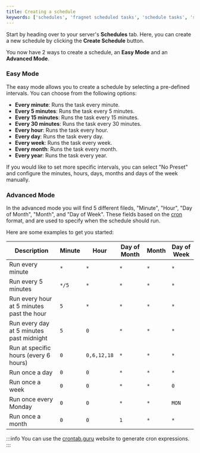 ```yaml
---
title: Creating a schedule
keywords: ['schedules', 'fragnet scheduled tasks', 'schedule tasks', 'scheduled tasks', 'scheduled backups', 'scheduled restarts', 'scheduled wipes']
---
```


Start by heading over to your server's **Schedules** tab. Here, you can create a new schedule by clicking the **Create Schedule** button.

You now have 2 ways to create a schedule, an **Easy Mode** and an **Advanced Mode**.

### Easy Mode

The easy mode allows you to create a schedule by selecting a pre-defined intervals. You can choose from the following options:

- **Every minute**: Runs the task every minute.
- **Every 5 minutes**: Runs the task every 5 minutes.
- **Every 15 minutes**: Runs the task every 15 minutes.
- **Every 30 minutes**: Runs the task every 30 minutes.
- **Every hour**: Runs the task every hour.
- **Every day**: Runs the task every day.
- **Every week**: Runs the task every week.
- **Every month**: Runs the task every month.
- **Every year**: Runs the task every year.

If you would like to set more specific intervals, you can select "No Preset" and configure the minutes, hours, days, months and days of the week manually.


### Advanced Mode

In the advanced mode you will find 5 different fileds, "Minute", "Hour", "Day of Month", "Month", and "Day of Week". These fields based on the [cron](https://crontab.guru/) format, and are used to specify when the schedule should run.

Here are some examples to get you started:

| Description | Minute | Hour | Day of Month | Month | Day of Week |
| ----------- | ------ | ---- | ------------ | ----- | ----------- |
| Run every minute | `*` | `*` | `*` | `*` | `*` |
| Run every 5 minutes | `*/5` | `*` | `*` | `*` | `*` |
| Run every hour at 5 minutes past the hour | `5` | `*` | `*` | `*` | `*` |
| Run every day at 5 minutes past midnight | `5` | `0` | `*` | `*` | `*` |
| Run at specific hours (every 6 hours) | `0` | `0,6,12,18` | `*` | `*` | `*` |
| Run once a day | `0` | `0` | `*` | `*` | `*` |
| Run once a week | `0` | `0` | `*` | `*` | `0` |
| Run once every Monday | `0` | `0` | `*` | `*` | `MON` |
| Run once a month | `0` | `0` | `1` | `*` | `*` |

:::info
You can use the [crontab.guru](https://crontab.guru/) website to generate cron expressions.
:::